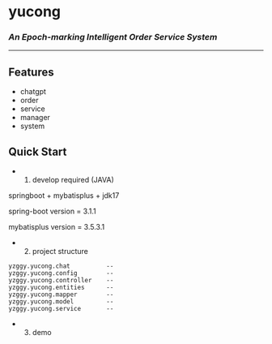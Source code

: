 # yucong

### *An Epoch-marking Intelligent Order Service System*

****

Features
-

- chatgpt
- order
- service
- manager
- system

Quick Start
-

- 1. develop required (JAVA)

springboot + mybatisplus + jdk17

spring-boot version = 3.1.1

mybatisplus version = 3.5.3.1



- 2. project structure

```text
yzggy.yucong.chat          -- 
yzggy.yucong.config        --
yzggy.yucong.controller    --
yzggy.yucong.entities      --
yzggy.yucong.mapper        --
yzggy.yucong.model         --
yzggy.yucong.service       --
```

- 3. demo
